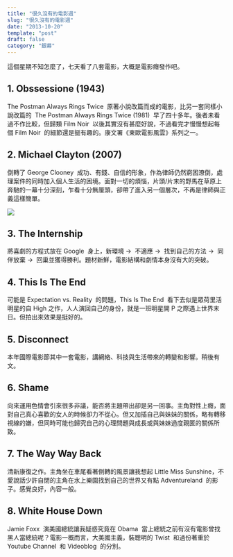 ```yaml
---
title: "很久沒有的電影週"
slug: "很久沒有的電影週"
date: "2013-10-20"
template: "post"
draft: false
category: "銀幕"
---
```


這個星期不知怎麼了，七天看了八套電影，大概是電影癮發作吧。

## 1. Obssessione (1943)

The Postman Always Rings Twice  原著小說改篇而成的電影，比另一套同樣小說改篇的  The Postman Always Rings Twice (1981)  早了四十多年。後者未看過不作比較，但歸類 Film Noir  以後其實沒有甚麼好說，不過看完才慢慢想起每個 Film Noir  的細節還是挺有趣的。康文署《東歐電影風雲》系列之一。

## 2. Michael Clayton (2007)

倒轉了 George Clooney  成功、有錢、自信的形象，作為律師仍然窮困潦倒，處理案件的同時加入個人生活的困境。面對一切的煩惱，片頭/片末的野馬在草原上奔馳的一幕十分深刻，乍看十分無厘頭，卻帶了進入另一個層次，不再是律師與正義這樣簡單。

![](media/michael-clayton.jpg)

## 3. The Internship

將喜劇的方程式放在 Google  身上，新環境 ->  不適應 ->  找到自己的方法 ->  同伴放棄 ->  回巢並獲得勝利。題材新鮮，電影結構和劇情本身沒有大的突破。

## 4. This Is The End

可能是 Expectation vs. Reality  的問題，This Is The End  看下去似是眾荷里活明星的自 High 之作，人人演回自己的身份，就是一班明星開 P 之際遇上世界末日。但拍出來效果是挺好的。

## 5. Disconnect

本年國際電影節其中一套電影，講網絡、科技與生活帶來的轉變和影響。稍後有文。

## 6. Shame

向來運用色情會引來很多非議，能否將主題帶出卻是另一回事。主角對性上癮，面對自己真心喜歡的女人的時候卻力不從心。但又加插自己與妹妹的關係，略有轉移視線的嫌，但同時可能也歸究自己的心理問題與成長或與妹妹過度親匿的關係所致。

## 7. The Way Way Back

清新康復之作。主角坐在車尾看著倒轉的風景讓我想起 Little Miss Sunshine，不愛說話少許自閉的主角在水上樂園找到自己的世界又有點 Adventureland  的影子。感覺良好，內容一般。

## 8. White House Down

Jamie Foxx  演美國總統讓我疑惑究竟在 Obama  當上總統之前有沒有電影曾找黑人當總統呢？電影一概而言，大美國主義，裝聰明的 Twist  和過份著重於 Youtube Channel  和 Videoblog  的分別。
